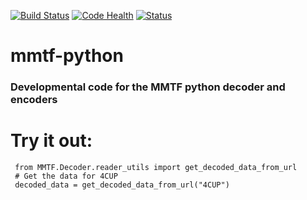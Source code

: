 [![Build Status](https://travis-ci.org/rcsb/mmtf-python.svg?branch=master)](https://travis-ci.org/rcsb/mmtf-python)
[![Code Health](https://landscape.io/github/rcsb/mmtf-python/master/landscape.svg?style=flat)](https://landscape.io/github/rcsb/mmtf-python/master)
[![Status](http://img.shields.io/badge/status-experimental-red.svg?style=flat)](https://github.com/rcsb/mmtf-python/)

# mmtf-python

### Developmental code for the MMTF python decoder and encoders


# Try it out:
``` #python
 from MMTF.Decoder.reader_utils import get_decoded_data_from_url
 # Get the data for 4CUP
 decoded_data = get_decoded_data_from_url("4CUP")
```
